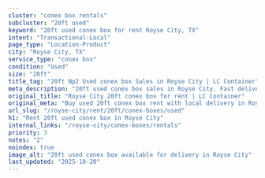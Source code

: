 ```yaml
---
cluster: "conex box rentals"
subcluster: "20ft used"
keyword: "20ft used conex box for rent Royse City, TX"
intent: "Transactional-Local"
page_type: "Location-Product"
city: "Royse City, TX"
service_type: "conex box"
condition: "Used"
size: "20ft"
title_tag: "20ft Np2 Used conex box Sales in Royse City | LC Container"
meta_description: "20ft used conex box sales in Royse City. Fast delivery, competitive pricing. Serving conex boxes area. Quote ID: D2T. Call (214) 524-4168 for your free quote today."
original_title: "Royse City 20ft conex box for rent | LC Container"
original_meta: "Buy used 20ft conex box rent with local delivery in Royse City, TX. LC Container — local Since 2003. Request a fast quote today."
url_slug: "/royse-city/rent/20ft/conex-boxes/used"
h1: "Rent 20ft used conex box in Royse City"
internal_links: "/royse-city/conex-boxes/rentals"
priority: 3
notes: "2"
noindex: true
image_alt: "20ft used conex box available for delivery in Royse City"
last_updated: "2025-10-20"
---
```


<!-- TODO: Add unique city/inventory copy, images, and internal links here. -->
